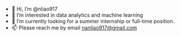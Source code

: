 - 👋 Hi, I’m @nliao917
- 👀 I’m interested in data analytics and machine learning
- 🌱 I’m currently looking for a summer internship or full-time position.
- 📫 Please reach me by email nanliao917@gmail.com
